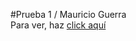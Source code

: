 #Prueba 1 / Mauricio Guerra  
Para ver, haz [click aquí](https://maohpsd.github.io/prueba1/public/index)